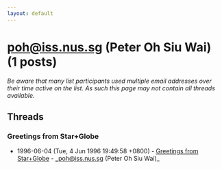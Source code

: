 ```yaml
---
layout: default
---
```


# poh@iss.nus.sg (Peter Oh Siu Wai) (1 posts)

_Be aware that many list participants used multiple email addresses over their time active on the list. As such this page may not contain all threads available._

## Threads

### Greetings from Star+Globe
+ 1996-06-04 (Tue, 4 Jun 1996 19:49:58 +0800) - [Greetings from Star+Globe](/archive/1996/06/a5c59cc4eeaf539ecf042dd32538c38ba46669c3b28ba842ce207f76a318ca7c) - _poh@iss.nus.sg (Peter Oh Siu Wai)_

